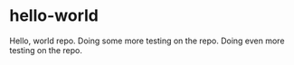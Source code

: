 # hello-world
Hello, world repo.
Doing some more testing on the repo.
Doing even more testing on the repo.
